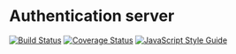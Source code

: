 
# Authentication server

[![Build Status](https://travis-ci.org/astromo/astromo-auth.svg?branch=master)](https://travis-ci.org/astromo/astromo-auth)
[![Coverage Status](https://coveralls.io/repos/github/astromo/astromo-auth/badge.svg?branch=master)](https://coveralls.io/github/astromo/astromo-auth?branch=master)
[![JavaScript Style Guide](https://img.shields.io/badge/code%20style-standard-brightgreen.svg)](http://standardjs.com/)

